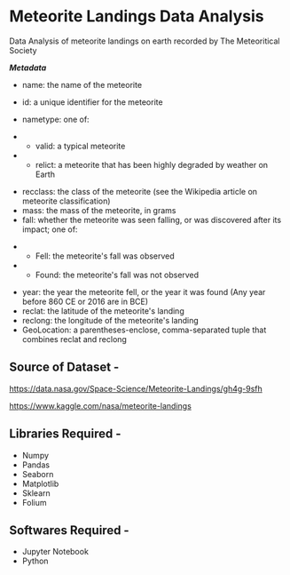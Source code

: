 # Meteorite Landings Data Analysis
Data Analysis of meteorite landings on earth recorded by The Meteoritical Society

***Metadata***
* name: the name of the meteorite

* id: a unique identifier for the meteorite
* nametype: one of:
- - valid: a typical meteorite
- - relict: a meteorite that has been highly degraded by weather on Earth
* recclass: the class of the meteorite (see the Wikipedia article on meteorite classification)
* mass: the mass of the meteorite, in grams
* fall: whether the meteorite was seen falling, or was discovered after its impact; one of:
- - Fell: the meteorite's fall was observed
- - Found: the meteorite's fall was not observed
* year: the year the meteorite fell, or the year it was found (Any year before 860 CE or 2016 are in BCE)
* reclat: the latitude of the meteorite's landing
* reclong: the longitude of the meteorite's landing
* GeoLocation: a parentheses-enclose, comma-separated tuple that combines reclat and reclong

## Source of Dataset - 
https://data.nasa.gov/Space-Science/Meteorite-Landings/gh4g-9sfh

https://www.kaggle.com/nasa/meteorite-landings

## Libraries Required - 
- Numpy
- Pandas
- Seaborn
- Matplotlib
- Sklearn
- Folium

## Softwares Required -
- Jupyter Notebook
- Python
